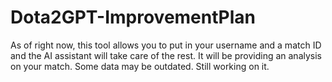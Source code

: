 # Dota2GPT-ImprovementPlan

As of right now, this tool allows you to put in your username and a match ID and the AI assistant will take care of the rest.
It will be providing an analysis on your match. Some data may be outdated. Still working on it. 
